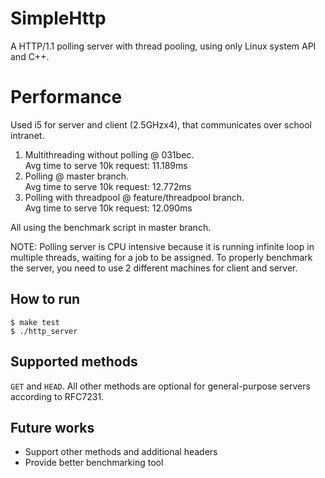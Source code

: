 # SimpleHttp
A HTTP/1.1 polling server with thread pooling, using only Linux system API and C++.

# Performance
Used i5 for server and client (2.5GHzx4), that communicates over school intranet.
1. Multithreading without polling @ 031bec.  
Avg time to serve 10k request: 11.189ms
2. Polling @ master branch.  
Avg time to serve 10k request: 12.772ms
3. Polling with threadpool @ feature/threadpool branch.  
Avg time to serve 10k request: 12.090ms

All using the benchmark script in master branch. 

NOTE: Polling server is CPU intensive because it is running infinite loop in multiple threads, waiting for a job to be assigned. To properly benchmark the server, you need to use 2 different machines for client and server.

## How to run
`$ make test`  
`$ ./http_server`

## Supported methods
`GET` and `HEAD`. All other methods are optional for general-purpose servers according to RFC7231.

## Future works
- Support other methods and additional headers
- Provide better benchmarking tool
